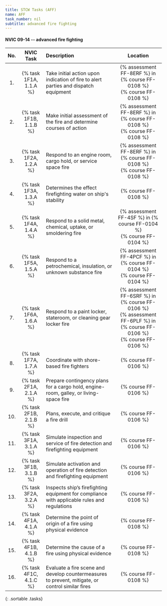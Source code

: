 ```yaml
---
title: STCW Tasks (AFF)
name: AFF
task_number: nil
subtitle: advanced fire fighting
---
```



#### NVIC 09-14 -- advanced fire fighting

| No.   | NVIC Task | Description | Location |
|:-----:|:----:|:------------|:-------:|
| 1. | {% task 1F1A, 1.1.A %} | Take initial action upon indication of fire to alert parties and dispatch equipment | {% assessment FF-8ERF %} in {% course FF-0108 %} <br/> {% course FF-0108 %}|
| 2. | {% task 1F1B, 1.1.B %} | Make initial assessment of the fire and determine courses of action | {% assessment FF-8ERF %} in {% course FF-0108 %} <br/> {% course FF-0108 %}|
| 3. | {% task 1F2A, 1.2.A %} | Respond to an engine room, cargo hold, or service space fire | {% assessment FF-8ERF %} in {% course FF-0108 %} <br/> {% course FF-0108 %}|
| 4. | {% task 1F3A, 1.3.A %} | Determines the effect firefighting water on ship's stability | {% course FF-0108 %}|
| 5. | {% task 1F4A, 1.4.A %} | Respond to a solid metal, chemical, uptake, or smoldering fire | {% assessment FF-4SF %} in {% course FF-0104 %} <br/> {% course FF-0104 %}|
| 6. | {% task 1F5A, 1.5.A %} | Respond to a petrochemical, insulation, or unknown substance fire | {% assessment FF-4PCF %} in {% course FF-0104 %} <br/> {% course FF-0104 %}|
| 7. | {% task 1F6A, 1.6.A %} | Respond to a paint locker, stateroom, or cleaning gear locker fire | {% assessment FF-6SRF %} in {% course FF-0106 %} <br/> {% assessment FF-6PLF %} in {% course FF-0106 %} <br/> {% course FF-0106 %}|
| 8. | {% task 1F7A, 1.7.A %} | Coordinate with shore-based fire fighters | {% course FF-0106 %}|
| 9. | {% task 2F1A, 2.1.A %} | Prepare contingency plans for a cargo hold, engine-room, galley, or living-space fire | {% course FF-0106 %}|
| 10. | {% task 2F1B, 2.1.B %} | Plans, execute, and critique a fire drill | {% course FF-0106 %}|
| 11. | {% task 3F1A, 3.1.A %} | Simulate inspection and service of fire detection and firefighting equipment | {% course FF-0106 %}|
| 12. | {% task 3F1B, 3.1.B %} | Simulate activation and operation of fire detection and firefighting equipment | {% course FF-0106 %}|
| 13. | {% task 3F2A, 3.2.A %} | Inspects ship’s firefighting equipment for compliance with applicable rules and regulations | {% course FF-0106 %}|
| 14. | {% task 4F1A, 4.1.A %} | Determine the point of origin of a fire using physical evidence | {% course FF-0108 %}|
| 15. | {% task 4F1B, 4.1.B %} | Determine the cause of a fire using physical evidence | {% course FF-0108 %}|
| 16. | {% task 4F1C, 4.1.C %} | Evaluate a fire scene and develop countermeasures to prevent, mitigate, or control similar fires | {% course FF-0108 %}|
{: .sortable .tasks}
